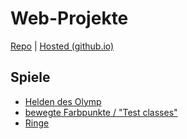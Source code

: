 # Web-Projekte

[Repo](https://github.com/AdiWeit/Web-Projekte) | [Hosted (github.io)](https://adiweit.github.io/Web-Projekte/)

## Spiele

*   [Helden des Olymp](https://adiweit.github.io/Web-Projekte/Helden%20des%20Olymp)
*   [bewegte Farbpunkte / "Test classes"](https://adiweit.github.io/Web-Projekte/Test%20classes)
*   [Ringe](https://adiweit.github.io/Web-Projekte/Ringe)